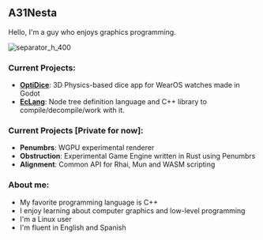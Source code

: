 ## A31Nesta

Hello, I'm a guy who enjoys graphics programming.

![separator_h_400](https://github.com/user-attachments/assets/a41fdb89-6e84-4c96-9d3d-b0fabdc3578f)

### Current Projects:
- [**OptiDice**](https://github.com/A31Nesta/OptiDice): 3D Physics-based dice app for WearOS watches made in Godot
- [**EcLang**](https://github.com/A31Nesta/EcLang): Node tree definition language and C++ library to compile/decompile/work with it.

### Current Projects \[Private for now\]:
- **Penumbrs**: WGPU experimental renderer
- **Obstruction**: Experimental Game Engine written in Rust using Penumbrs
- **Alignment**: Common API for Rhai, Mun and WASM scripting

### About me:
- My favorite programming language is C++
- I enjoy learning about computer graphics and low-level programming
- I'm a Linux user
- I'm fluent in English and Spanish
